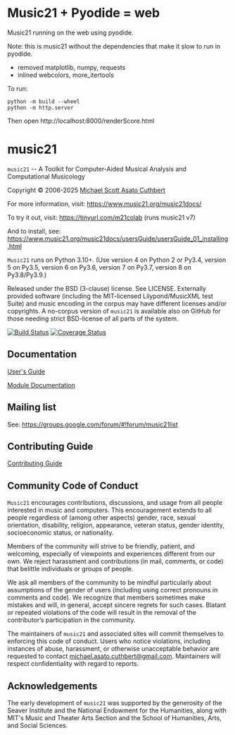 # Music21 + Pyodide = web
Music21 running on the web using pyodide.

Note: this is music21 without the dependencies that make it slow to run in pyodide. 
- removed matplotlib, numpy, requests
- inlined webcolors, more_itertools

To run:
```
python -m build --wheel
python -m http.server
```

Then open http://localhost:8000/renderScore.html


# music21 #

`music21` -- A Toolkit for Computer-Aided Musical Analysis and 
Computational Musicology

Copyright © 2006-2025 [Michael Scott Asato Cuthbert](http://www.trecento.com)

For more information, visit:
https://www.music21.org/music21docs/

To try it out, visit:
https://tinyurl.com/m21colab (runs music21 v7)

And to install, see:
https://www.music21.org/music21docs/usersGuide/usersGuide_01_installing.html

`Music21` runs on Python 3.10+.  (Use version 4 on Python 2 or Py3.4, version 5
on Py3.5, version 6 on Py3.6, version 7 on Py3.7, version 8 on Py3.8/Py3.9.)

Released under the BSD (3-clause) license. See LICENSE.
Externally provided software (including the MIT-licensed Lilypond/MusicXML test Suite) and
music encoding in the corpus may have different licenses and/or copyrights. 
A no-corpus version of `music21` is available also on GitHub for those needing strict
BSD-license of all parts of the system.

[![Build Status](https://github.com/cuthbertLab/music21/workflows/maincheck/badge.svg)](https://github.com/cuthbertLab/music21)
[![Coverage Status](https://coveralls.io/repos/github/cuthbertLab/music21/badge.svg?branch=master)](https://coveralls.io/github/cuthbertLab/music21?branch=master)

## Documentation ##

[User's Guide](https://www.music21.org/music21docs/usersGuide/index.html)

[Module Documentation](https://www.music21.org/music21docs/moduleReference/index.html)

## Mailing list ##

See: https://groups.google.com/forum/#!forum/music21list

## Contributing Guide ##

[Contributing Guide](CONTRIBUTING.md)

## Community Code of Conduct<a name="community-code-of-conduct"></a> ##

`Music21` encourages contributions, discussions, and usage from all people interested in
music and computers. This encouragement extends to all people regardless of (among other aspects)
gender, race, sexual orientation, disability, religion, appearance, veteran status,
gender identity, socioeconomic status, or nationality.

Members of the community will strive to be friendly, patient, and welcoming, especially of
viewpoints and experiences different from our own. We reject harassment and contributions
(in mail, comments, or code) that belittle individuals or groups of people.

We ask all members of the community to be mindful particularly about assumptions of the
gender of users (including using correct pronouns in comments and code). We recognize that members
sometimes make mistakes and will, in general, accept sincere regrets for such cases.
Blatant or repeated violations of the code will result in the removal of the
contributor’s participation in the community.

The maintainers of `music21` and associated sites will commit themselves to enforcing
this code of conduct. Users who notice violations, including instances of abuse,
harassment, or otherwise unacceptable behavior are requested to contact 
michael.asato.cuthbert@gmail.com.
Maintainers will respect confidentiality with regard to reports.

## Acknowledgements ##

The early development of `music21` was supported by
the generosity of the Seaver Institute and the
National Endowment for the Humanities, along with MIT's Music and Theater Arts Section
and the School of Humanities, Arts, and Social Sciences.
